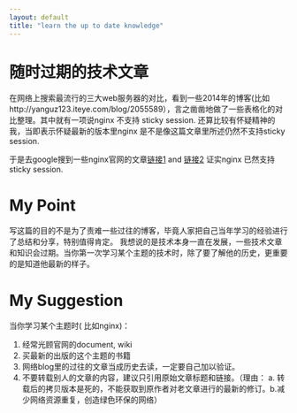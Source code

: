 ```yaml
---
layout: default
title: "learn the up to date knowledge"
---
```


# 随时过期的技术文章

在网络上搜索最流行的三大web服务器的对比，看到一些2014年的博客(比如http://yanguz123.iteye.com/blog/2055589），言之凿凿地做了一些表格化的对比整理。其中就有一项说nginx 不支持 sticky session. 还算比较有怀疑精神的我，当即表示怀疑最新的版本里nginx 是不是像这篇文章里所述仍然不支持sticky session.

于是去google搜到一些nginx官网的文章[链接1](https://www.nginx.com/products/session-persistence/) and [链接2](http://nginx.org/en/docs/http/ngx_http_upstream_module.html#sticky) 证实nginx 已然支持 sticky session.

# My Point

写这篇的目的不是为了责难一些过往的博客，毕竟人家把自己当年学习的经验进行了总结和分享，特别值得肯定。
我想说的是技术本身一直在发展，一些技术文章和知识会过期。当你第一次学习某个主题的技术时，除了要了解他的历史，更重要的是知道他最新的样子。

# My Suggestion

当你学习某个主题时( 比如nginx)：

1. 经常光顾官网的document, wiki
2. 买最新的出版的这个主题的书籍
3. 网络blog里的过往的文章当成历史去读，一定要自己加以验证。
4. 不要转载别人的文章的内容，建议只引用原始文章标题和链接。（理由： a. 转载后的拷贝版本是死的，不能获取到原作者对老文章进行的最新的修订。b.减少网络资源重复，创造绿色环保的网络）
